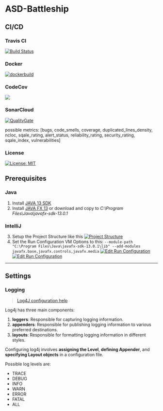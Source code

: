 # ASD-Battleship

## CI/CD
### Travis CI
[![Build Status](https://img.shields.io/travis/com/cristianCiu/ASD-Battleship)](https://travis-ci.com/cristianCiu/ASD-Battleship)
### Docker
[![dockerbuild](https://img.shields.io/docker/cloud/build/cristianciu/battleship)](https://hub.docker.com/r/cristianciu/battleship)
### CodeCov
<a href="https://codecov.io/gh/cristianCiu/ASD-Battleship">
  <img src="https://codecov.io/gh/cristianCiu/ASD-Battleship/branch/master/graph/badge.svg" />
</a>

### SonarCloud
[![QualityGate](https://sonarcloud.io/api/project_badges/measure?metric=alert_status&project=cristianCiu_ASD-Battleship)](https://sonarcloud.io/dashboard?id=cristianCiu_ASD-Battleship)

possible metrics:
[bugs, code_smells, coverage, duplicated_lines_density, ncloc, sqale_rating, alert_status, reliability_rating, security_rating, sqale_index, vulnerabilities]
    
### License
[![License: MIT](https://img.shields.io/badge/License-MITyellow.svg)](https://opensource.org/licenses/MIT)

## Prerequisites
### Java

1. Install [JAVA 13 SDK](https://jdk.java.net/13/ "JAVA 13 SDK")
2. Install [JAVA FX 13](http://gluonhq.com/download/javafx-13.0.1-sdk-windows/ "JAVA FX 13") or download and copy to *C:\Program Files\Java\javafx-sdk-13.0.1*

### IntelliJ
3. Setup the Project Structure like this
[![Project Structure](https://i.ibb.co/F8044qb/Unbenannt.png "Project Structure")](https://i.ibb.co/F8044qb/Unbenannt.png "Project Structure")
4. Set the Run Configuration VM Options to this:
`--module-path "C:\Program Files\Java\javafx-sdk-13.0.1\lib" --add-modules javafx.base,javafx.controls,javafx.media`
[![Edit Run Configuration](https://i.ibb.co/Hd5YPtj/1.png "Edit Run Configuration")](https://i.ibb.co/Hd5YPtj/1.png "Edit Run Configuration")
[![Edit Run Configuration](https://i.ibb.co/238RN5R/1.png "Edit Run Configuration")](https://i.ibb.co/238RN5R/1.png "Edit Run Configuration")

------------


## Settings
### Logging
> [Log4J configuration help](https://www.tutorialspoint.com/log4j/log4j_configuration.htm "Log4J configuration help")

Log4j has three main components:
1. **loggers**: Responsible for capturing logging information.
2. **appenders**: Responsible for publishing logging information to various preferred destinations.
3. **layouts**: Responsible for formatting logging information in different styles.

Configuring log4j involves **assigning the Level**, **defining Appender**, and **specifying Layout objects** in a configuration file.

Possible log levels are:
- TRACE
- DEBUG
- INFO
- WARN
- ERROR
- FATAL
- ALL